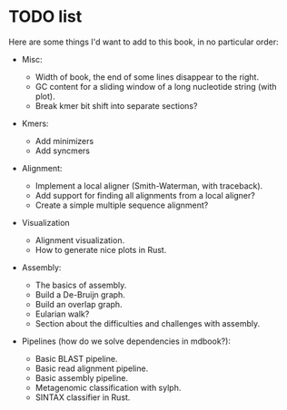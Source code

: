 # TODO list
Here are some things I'd want to add to this book, in no particular order:
- Misc:
    - Width of book, the end of some lines disappear to the right.
    - GC content for a sliding window of a long nucleotide string (with plot).
    - Break kmer bit shift into separate sections?

- Kmers:
    - Add minimizers
    - Add syncmers

- Alignment:
    - Implement a local aligner (Smith-Waterman, with traceback).
    - Add support for finding all alignments from a local aligner?
    - Create a simple multiple sequence alignment?


- Visualization
    - Alignment visualization.
    - How to generate nice plots in Rust.

- Assembly:
    - The basics of assembly.
    - Build a De-Bruijn graph.
    - Build an overlap graph.
    - Eularian walk?
    - Section about the difficulties and challenges with assembly.

- Pipelines (how do we solve dependencies in mdbook?):
    - Basic BLAST pipeline.
    - Basic read alignment pipeline.
    - Basic assembly pipeline.
    - Metagenomic classification with sylph.
    - SINTAX classifier in Rust.
